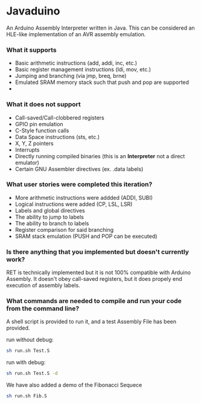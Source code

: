 # Javaduino

An Arduino Assembly Interpreter written in Java. This can be considered an HLE-like implementation of an AVR assembly emulation.

### What it supports
- Basic arithmetic instructions (add, addi, inc, etc.)
- Basic register management instructions (ldi, mov, etc.)
- Jumping and branching (via jmp, breq, brne)
- Emulated SRAM memory stack such that push and pop are supported
- 

### What it does not support
- Call-saved/Call-clobbered registers 
- GPIO pin emulation
- C-Style function calls
- Data Space instructions (sts, etc.)
- X, Y, Z pointers
- Interrupts
- Directly running compiled binaries (this is an **Interpreter** not a direct emulator)
- Certain GNU Assembler directives (ex. .data labels)


### What user stories were completed this iteration?
  - More arithmetic instructions were addded (ADDI, SUBI)
  - Logical instructions were added (CP, LSL, LSR)
  - Labels and global directives
  - The ability to jump to labels
  - The ability to branch to labels
  - Register comparison for said branching
  - SRAM stack emulation (PUSH and POP can be executed)
   
  
### Is there anything that you implemented but doesn't currently work?

RET is technically implemented but it is not 100% compatible with Arduino Assembly. It doesn't obey call-saved registers, but it does propely end execution of assembly labels.


### What commands are needed to compile and run your code from the command line? 

A shell script is provided to run it, and a test Assembly File has been provided.

run without debug:

```bash
sh run.sh Test.S
```

run with debug:

```bash
sh run.sh Test.S -d
```

We have also added a demo of the Fibonacci Sequece

```bash
sh run.sh Fib.S
```
